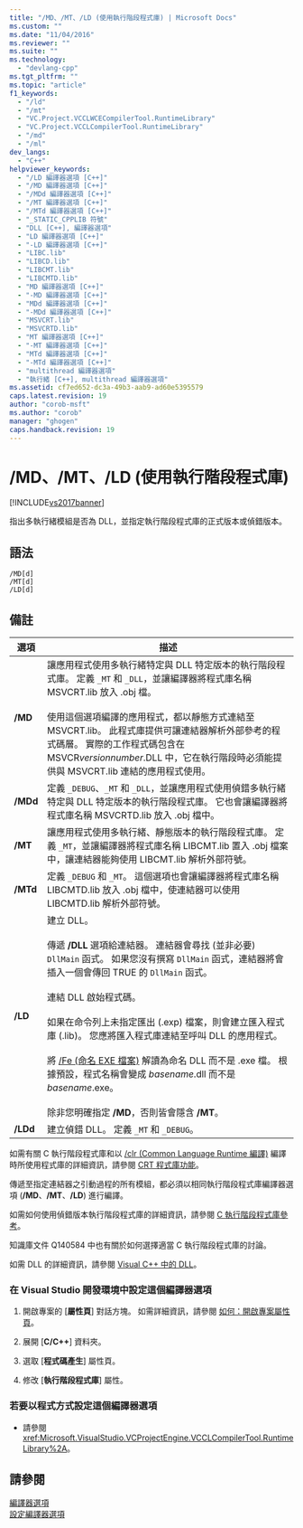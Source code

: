 ```yaml
---
title: "/MD、/MT、/LD (使用執行階段程式庫) | Microsoft Docs"
ms.custom: ""
ms.date: "11/04/2016"
ms.reviewer: ""
ms.suite: ""
ms.technology: 
  - "devlang-cpp"
ms.tgt_pltfrm: ""
ms.topic: "article"
f1_keywords: 
  - "/ld"
  - "/mt"
  - "VC.Project.VCCLWCECompilerTool.RuntimeLibrary"
  - "VC.Project.VCCLCompilerTool.RuntimeLibrary"
  - "/md"
  - "/ml"
dev_langs: 
  - "C++"
helpviewer_keywords: 
  - "/LD 編譯器選項 [C++]"
  - "/MD 編譯器選項 [C++]"
  - "/MDd 編譯器選項 [C++]"
  - "/MT 編譯器選項 [C++]"
  - "/MTd 編譯器選項 [C++]"
  - "_STATIC_CPPLIB 符號"
  - "DLL [C++], 編譯器選項"
  - "LD 編譯器選項 [C++]"
  - "-LD 編譯器選項 [C++]"
  - "LIBC.lib"
  - "LIBCD.lib"
  - "LIBCMT.lib"
  - "LIBCMTD.lib"
  - "MD 編譯器選項 [C++]"
  - "-MD 編譯器選項 [C++]"
  - "MDd 編譯器選項 [C++]"
  - "-MDd 編譯器選項 [C++]"
  - "MSVCRT.lib"
  - "MSVCRTD.lib"
  - "MT 編譯器選項 [C++]"
  - "-MT 編譯器選項 [C++]"
  - "MTd 編譯器選項 [C++]"
  - "-MTd 編譯器選項 [C++]"
  - "multithread 編譯器選項"
  - "執行緒 [C++], multithread 編譯器選項"
ms.assetid: cf7ed652-dc3a-49b3-aab9-ad60e5395579
caps.latest.revision: 19
author: "corob-msft"
ms.author: "corob"
manager: "ghogen"
caps.handback.revision: 19
---
```

# /MD、/MT、/LD (使用執行階段程式庫)
[!INCLUDE[vs2017banner](../../assembler/inline/includes/vs2017banner.md)]

指出多執行緒模組是否為 DLL，並指定執行階段程式庫的正式版本或偵錯版本。  
  
## 語法  
  
```  
/MD[d]  
/MT[d]  
/LD[d]  
```  
  
## 備註  
  
|選項|描述|  
|--------|--------|  
|**\/MD**|讓應用程式使用多執行緒特定與 DLL 特定版本的執行階段程式庫。  定義 `_MT` 和 `_DLL`，並讓編譯器將程式庫名稱 MSVCRT.lib 放入 .obj 檔。<br /><br /> 使用這個選項編譯的應用程式，都以靜態方式連結至 MSVCRT.lib。  此程式庫提供可讓連結器解析外部參考的程式碼層。  實際的工作程式碼包含在 MSVCR*versionnumber*.DLL 中，它在執行階段時必須能提供與 MSVCRT.lib 連結的應用程式使用。|  
|**\/MDd**|定義 `_DEBUG`、`_MT` 和 `_DLL`，並讓應用程式使用偵錯多執行緒特定與 DLL 特定版本的執行階段程式庫。  它也會讓編譯器將程式庫名稱 MSVCRTD.lib 放入 .obj 檔中。|  
|**\/MT**|讓應用程式使用多執行緒、靜態版本的執行階段程式庫。  定義 `_MT`，並讓編譯器將程式庫名稱 LIBCMT.lib 置入 .obj 檔案中，讓連結器能夠使用 LIBCMT.lib 解析外部符號。|  
|**\/MTd**|定義 `_DEBUG` 和 `_MT`。  這個選項也會讓編譯器將程式庫名稱 LIBCMTD.lib 放入 .obj 檔中，使連結器可以使用 LIBCMTD.lib 解析外部符號。|  
|**\/LD**|建立 DLL。<br /><br /> 傳遞 **\/DLL** 選項給連結器。  連結器會尋找 \(並非必要\) `DllMain` 函式。  如果您沒有撰寫 `DllMain` 函式，連結器將會插入一個會傳回 TRUE 的 `DllMain` 函式。<br /><br /> 連結 DLL 啟始程式碼。<br /><br /> 如果在命令列上未指定匯出 \(.exp\) 檔案，則會建立匯入程式庫 \(.lib\)。  您應將匯入程式庫連結至呼叫 DLL 的應用程式。<br /><br /> 將 [\/Fe \(命名 EXE 檔案\)](../../build/reference/fe-name-exe-file.md) 解讀為命名 DLL 而不是 .exe 檔。  根據預設，程式名稱會變成 *basename*.dll 而不是 *basename*.exe。<br /><br /> 除非您明確指定 **\/MD**，否則皆會隱含 **\/MT**。|  
|**\/LDd**|建立偵錯 DLL。  定義 `_MT` 和 `_DEBUG`。|  
  
 如需有關 C 執行階段程式庫和以 [\/clr \(Common Language Runtime 編譯\)](../../build/reference/clr-common-language-runtime-compilation.md) 編譯時所使用程式庫的詳細資訊，請參閱 [CRT 程式庫功能](../../c-runtime-library/crt-library-features.md)。  
  
 傳遞至指定連結器之引動過程的所有模組，都必須以相同執行階段程式庫編譯器選項 \(**\/MD**、**\/MT**、**\/LD**\) 進行編譯。  
  
 如需如何使用偵錯版本執行階段程式庫的詳細資訊，請參閱 [C 執行階段程式庫參考](../../c-runtime-library/c-run-time-library-reference.md)。  
  
 知識庫文件 Q140584 中也有關於如何選擇適當 C 執行階段程式庫的討論。  
  
 如需 DLL 的詳細資訊，請參閱 [Visual C\+\+ 中的 DLL](../../build/dlls-in-visual-cpp.md)。  
  
### 在 Visual Studio 開發環境中設定這個編譯器選項  
  
1.  開啟專案的 \[**屬性頁**\] 對話方塊。  如需詳細資訊，請參閱 [如何：開啟專案屬性頁](../../misc/how-to-open-project-property-pages.md)。  
  
2.  展開 \[**C\/C\+\+**\] 資料夾。  
  
3.  選取 \[**程式碼產生**\] 屬性頁。  
  
4.  修改 \[**執行階段程式庫**\] 屬性。  
  
### 若要以程式方式設定這個編譯器選項  
  
-   請參閱 <xref:Microsoft.VisualStudio.VCProjectEngine.VCCLCompilerTool.RuntimeLibrary%2A>。  
  
## 請參閱  
 [編譯器選項](../../build/reference/compiler-options.md)   
 [設定編譯器選項](../../build/reference/setting-compiler-options.md)